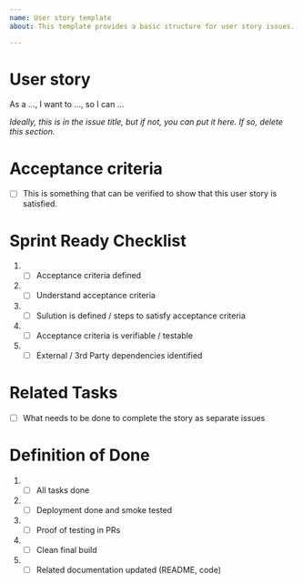 ```yaml
---
name: User story template
about: This template provides a basic structure for user story issues.

---
```


# User story
As a ..., I want to ..., so I can ...

*Ideally, this is in the issue title, but if not, you can put it here. If so, delete this section.*

# Acceptance criteria

- [ ] This is something that can be verified to show that this user story is satisfied.

# Sprint Ready Checklist 
1. - [ ] Acceptance criteria defined 
2. - [ ] Understand acceptance criteria 
3. - [ ] Sulution is defined / steps to satisfy acceptance criteria 
4. - [ ] Acceptance criteria is verifiable / testable 
5. - [ ] External / 3rd Party dependencies identified 

# Related Tasks

- [ ] What needs to be done to complete the story as separate issues

# Definition of Done

1. - [ ] All tasks done
2. - [ ] Deployment done and smoke tested
3. - [ ] Proof of testing in PRs
4. - [ ] Clean final build
5. - [ ] Related documentation updated (README, code)